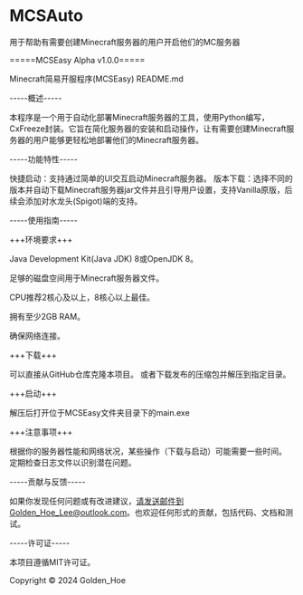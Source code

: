 # MCSAuto
用于帮助有需要创建Minecraft服务器的用户开启他们的MC服务器

=====MCSEasy Alpha v1.0.0=====

Minecraft简易开服程序(MCSEasy) README.md

-----概述-----

本程序是一个用于自动化部署Minecraft服务器的工具，使用Python编写，CxFreeze封装。它旨在简化服务器的安装和启动操作，让有需要创建Minecraft服务器的用户能够更轻松地部署他们的Minecraft服务器。

-----功能特性-----

快捷启动：支持通过简单的UI交互启动Minecraft服务器。
版本下载：选择不同的版本并自动下载Minecraft服务器jar文件并且引导用户设置，支持Vanilla原版，后续会添加对水龙头(Spigot)端的支持。

-----使用指南-----

+++环境要求+++

Java Development Kit(Java JDK) 8或OpenJDK 8。

足够的磁盘空间用于Minecraft服务器文件。

CPU推荐2核心及以上，8核心以上最佳。

拥有至少2GB RAM。

确保网络连接。

+++下载+++

可以直接从GitHub仓库克隆本项目。
或者下载发布的压缩包并解压到指定目录。

+++启动+++

解压后打开位于MCSEasy文件夹目录下的main.exe

+++注意事项+++

根据你的服务器性能和网络状况，某些操作（下载与启动）可能需要一些时间。
定期检查日志文件以识别潜在问题。

-----贡献与反馈-----

如果你发现任何问题或有改进建议，请发送邮件到Golden_Hoe_Lee@outlook.com。也欢迎任何形式的贡献，包括代码、文档和测试。

-----许可证-----

本项目遵循MIT许可证。

Copyright © 2024 Golden_Hoe


